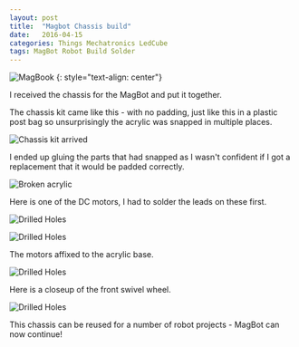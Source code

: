 ```yaml
---
layout: post
title:  "Magbot Chassis build"
date:   2016-04-15
categories: Things Mechatronics LedCube
tags: MagBot Robot Build Solder
---
```


![MagBook](/projects/magbot/How-To-Build-A-Robot.jpg)
{: style="text-align: center"}

I received the chassis for the MagBot and put it together.

<!--more-->

The chassis kit came like this - with no padding, just like this in a plastic post bag so unsurprisingly the acrylic was snapped in multiple places.

![Chassis kit arrived](/images/magBot/chassis01.jpg)

I ended up gluing the parts that had snapped as I wasn't confident if I got a replacement that it would be padded correctly.

![Broken acrylic](/images/magBot/broken01.jpg)

Here is one of the DC motors, I had to solder the leads on these first.

![Drilled Holes](/images/magBot/motor01.jpg)

![Drilled Holes](/images/magBot/motor02.jpg)

The motors affixed to the acrylic base.

![Drilled Holes](/images/magBot/chassis03.jpg)

Here is a closeup of the front swivel wheel.

![Drilled Holes](/images/magBot/frontWheel01.jpg)

This chassis can be reused for a number of robot projects - MagBot can now continue!
